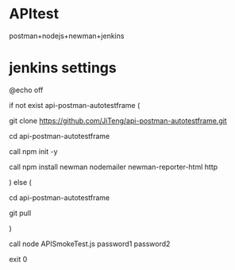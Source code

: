 # APItest
postman+nodejs+newman+jenkins
# jenkins settings
@echo off

if not exist api-postman-autotestframe (

git clone https://github.com/JiTeng/api-postman-autotestframe.git
    
cd api-postman-autotestframe
    
call npm init -y
    
call npm install newman nodemailer newman-reporter-html http
    
) else (

cd api-postman-autotestframe
    
git pull
    
)

call node APISmokeTest.js password1 password2

exit 0
